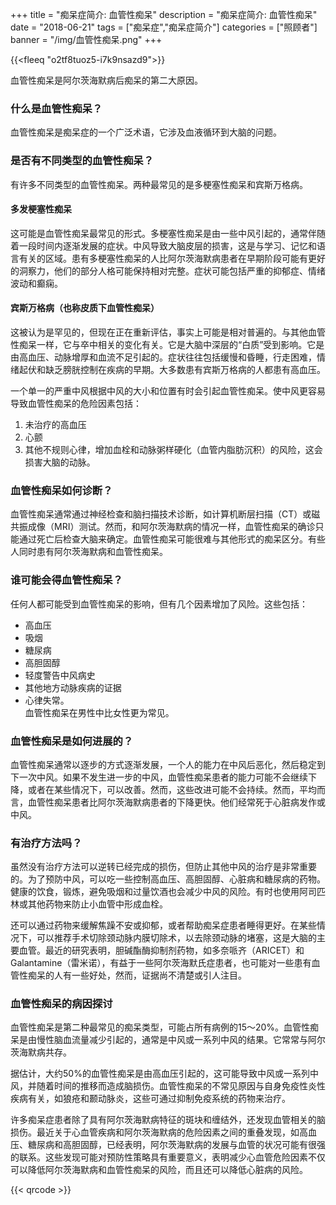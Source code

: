 ﻿+++
title = "痴呆症简介: 血管性痴呆"
description = "痴呆症简介: 血管性痴呆"
date = "2018-06-21"
tags = ["痴呆症","痴呆症简介"]
categories = ["照顾者"]
banner = "/img/血管性痴呆.png"
+++

{{<fleeq "o2tf8tuoz5-i7k9nsazd9">}}

血管性痴呆是阿尔茨海默病后痴呆的第二大原因。              

### 什么是血管性痴呆？              
血管性痴呆是痴呆症的一个广泛术语，它涉及血液循环到大脑的问题。              

### 是否有不同类型的血管性痴呆？              
有许多不同类型的血管性痴呆。两种最常见的是多梗塞性痴呆和宾斯万格病。              

#### 多发梗塞性痴呆              
这可能是血管性痴呆最常见的形式。多梗塞性痴呆是由一些中风引起的，通常伴随着一段时间内逐渐发展的症状。中风导致大脑皮层的损害，这是与学习、记忆和语言有关的区域。患有多梗塞性痴呆的人比阿尔茨海默病患者在早期阶段可能有更好的洞察力，他们的部分人格可能保持相对完整。症状可能包括严重的抑郁症、情绪波动和癫痫。              

#### 宾斯万格病（也称皮质下血管性痴呆）              
这被认为是罕见的，但现在正在重新评估，事实上可能是相对普遍的。与其他血管性痴呆一样，它与卒中相关的变化有关。它是大脑中深层的“白质”受到影响。它是由高血压、动脉增厚和血流不足引起的。症状往往包括缓慢和昏睡，行走困难，情绪起伏和缺乏膀胱控制在疾病的早期。大多数患有宾斯万格病的人都患有高血压。              

一个单一的严重中风根据中风的大小和位置有时会引起血管性痴呆。使中风更容易导致血管性痴呆的危险因素包括：             

1. 未治疗的高血压             
2. 心颤              
3. 其他不规则心律，增加血栓和动脉粥样硬化（血管内脂肪沉积）的风险，这会损害大脑的动脉。            

### 血管性痴呆如何诊断？              
血管性痴呆通常通过神经检查和脑扫描技术诊断，如计算机断层扫描（CT）或磁共振成像（MRI）测试。然而，和阿尔茨海默病的情况一样，血管性痴呆的确诊只能通过死亡后检查大脑来确定。血管性痴呆可能很难与其他形式的痴呆区分。有些人同时患有阿尔茨海默病和血管性痴呆。              

### 谁可能会得血管性痴呆？              
任何人都可能受到血管性痴呆的影响，但有几个因素增加了风险。这些包括：              

- 高血压              
- 吸烟              
- 糖尿病              
- 高胆固醇              
- 轻度警告中风病史              
- 其他地方动脉疾病的证据              
- 心律失常。              
血管性痴呆在男性中比女性更为常见。              

### 血管性痴呆是如何进展的？              
血管性痴呆通常以逐步的方式逐渐发展，一个人的能力在中风后恶化，然后稳定到下一次中风。如果不发生进一步的中风，血管性痴呆患者的能力可能不会继续下降，或者在某些情况下，可以改善。然而，这些改进可能不会持续。然而，平均而言，血管性痴呆患者比阿尔茨海默病患者的下降更快。他们经常死于心脏病发作或中风。 

### 有治疗方法吗？              
虽然没有治疗方法可以逆转已经完成的损伤，但防止其他中风的治疗是非常重要的。为了预防中风，可以吃一些控制高血压、高胆固醇、心脏病和糖尿病的药物。健康的饮食，锻炼，避免吸烟和过量饮酒也会减少中风的风险。有时也使用阿司匹林或其他药物来防止小血管中形成血栓。              

还可以通过药物来缓解焦躁不安或抑郁，或者帮助痴呆症患者睡得更好。在某些情况下，可以推荐手术切除颈动脉内膜切除术，以去除颈动脉的堵塞，这是大脑的主要血管。最近的研究表明，胆碱酯酶抑制剂药物，如多奈哌齐（ARICET）和Galantamine（雷米诺），有益于一些阿尔茨海默氏症患者，也可能对一些患有血管性痴呆的人有一些好处，然而，证据尚不清楚或引人注目。

### 血管性痴呆的病因探讨              
血管性痴呆是第二种最常见的痴呆类型，可能占所有病例的15～20%。血管性痴呆是由慢性脑血流量减少引起的，通常是中风或一系列中风的结果。它常常与阿尔茨海默病共存。              
            
据估计，大约50%的血管性痴呆是由高血压引起的，这可能导致中风或一系列中风，并随着时间的推移而造成脑损伤。血管性痴呆的不常见原因与自身免疫性炎性疾病有关，如狼疮和颞动脉炎，这些可通过抑制免疫系统的药物来治疗。              
             
许多痴呆症患者除了具有阿尔茨海默病特征的斑块和缠结外，还发现血管相关的脑损伤。最近关于心血管疾病和阿尔茨海默病的危险因素之间的重叠发现，如高血压、糖尿病和高胆固醇，已经表明，阿尔茨海默病的发展与血管的状况可能有很强的联系。这些发现可能对预防性策略具有重要意义，表明减少心血管危险因素不仅可以降低阿尔茨海默病和血管性痴呆的风险，而且还可以降低心脏病的风险。              
              
{{< qrcode >}}